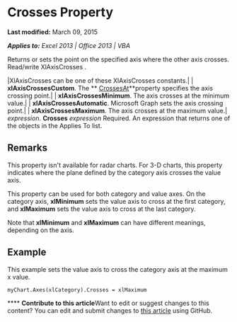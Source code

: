 
# Crosses Property

 **Last modified:** March 09, 2015

 _**Applies to:** Excel 2013 | Office 2013 | VBA_

Returns or sets the point on the specified axis where the other axis crosses. Read/write XlAxisCrosses .



|XlAxisCrosses can be one of these XlAxisCrosses constants.|
| **xlAxisCrossesCustom**. The  ** [CrossesAt](aca86ee9-cb90-5982-b1cf-312829d9cc40.md)**property specifies the axis crossing point.|
| **xlAxisCrossesMinimum**. The axis crosses at the minimum value.|
| **xlAxisCrossesAutomatic**. Microsoft Graph sets the axis crossing point.|
| **xlAxisCrossesMaximum**. The axis crosses at the maximum value.|
 _expression_. **Crosses**
 _expression_ Required. An expression that returns one of the objects in the Applies To list.

## Remarks

This property isn't available for radar charts. For 3-D charts, this property indicates where the plane defined by the category axis crosses the value axis.

This property can be used for both category and value axes. On the category axis,  **xlMinimum** sets the value axis to cross at the first category, and **xlMaximum** sets the value axis to cross at the last category.

Note that  **xlMinimum** and **xlMaximum** can have different meanings, depending on the axis.


## Example

This example sets the value axis to cross the category axis at the maximum x value.


```
myChart.Axes(xlCategory).Crosses = xlMaximum
```


****   **Contribute to this article**Want to edit or suggest changes to this content? You can edit and submit changes to  [this article](https://github.com/jhershey00/VBA_Excel_Test/OpenXMLCon/articles/60c2ae55-87ad-f28d-5739-cbd51c8144be.md) using GitHub.

